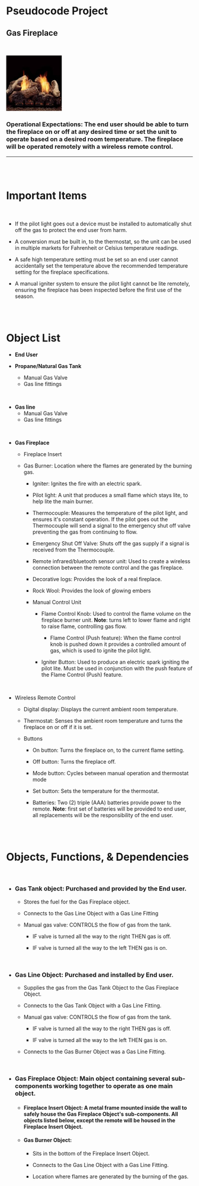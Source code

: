 # **Pseudocode Project**

## Gas Fireplace

<br>

<p><img src = './img/fire.jpg' alt = 'Gas Fireplace' width = '150' /></p>

### **Operational Expectations**: The end user should be able to turn the fireplace on or off at any desired time or set the unit to operate based on a desired room temperature. The fireplace will be operated remotely with a wireless remote control.

<hr>
<br>
<br>

# **Important Items**

<br>

- If the pilot light goes out a device must be installed to automatically shut off the gas to protect the end user from harm.

- A conversion must be built in, to the thermostat, so the unit can be used in multiple markets for Fahrenheit or Celsius temperature readings.

- A safe high temperature setting must be set so an end user cannot accidentally set the temperature above the recommended temperature setting for the fireplace specifications.

- A manual igniter system to ensure the pilot light cannot be lite remotely, ensuring the fireplace has been inspected before the first use of the season.

  <br>
  <br>

# **Object List**

- **End User**

- **Propane/Natural Gas Tank**
  - Manual Gas Valve
  - Gas line fittings

<br>

- **Gas line**
  - Manual Gas Valve
  - Gas line fittings

<br>

- **Gas Fireplace**

  - Fireplace Insert

  - Gas Burner: Location where the flames are generated by the burning gas.

    - Igniter: Ignites the fire with an electric spark.

    - Pilot light: A unit that produces a small flame which stays lite, to help lite the main burner.

    - Thermocouple: Measures the temperature of the pilot light, and ensures it's constant operation. If the pilot goes out the Thermocouple will send a signal to the emergency shut off valve preventing the gas from continuing to flow.

    - Emergency Shut Off Valve: Shuts off the gas supply if a signal is received from the Thermocouple.

    - Remote infrared/bluetooth sensor unit: Used to create a wireless connection between the remote control and the gas fireplace.

    - Decorative logs: Provides the look of a real fireplace.

    - Rock Wool: Provides the look of glowing embers

    - Manual Control Unit

      - Flame Control Knob: Used to control the flame volume on the fireplace burner unit. **Note**: turns left to lower flame and right to raise flame, controlling gas flow.

        - Flame Control (Push feature): When the flame control knob is pushed down it provides a controlled amount of gas, which is used to ignite the pilot light.

      - Igniter Button: Used to produce an electric spark igniting the pilot lite. Must be used in conjunction with the push feature of the Flame Control (Push) feature.

<br>

- Wireless Remote Control

  - Digital display: Displays the current ambient room temperature.

  - Thermostat: Senses the ambient room temperature and turns the fireplace on or off if it is set.

  - Buttons

    - On button: Turns the fireplace on, to the current flame setting.

    - Off button: Turns the fireplace off.

    - Mode button: Cycles between manual operation and thermostat mode

    - Set button: Sets the temperature for the thermostat.

    - Batteries: Two (2) triple (AAA) batteries provide power to the remote. **Note**: first set of batteries will be provided to end user, all replacements will be the responsibility of the end user.

<br>
<br>

# **Objects, Functions, & Dependencies**

<br>

- ### **Gas Tank object**: Purchased and provided by the End user.

  - Stores the fuel for the Gas Fireplace object.

  - Connects to the Gas Line Object with a Gas Line Fitting

  - Manual gas valve: CONTROLS the flow of gas from the tank.

    - IF valve is turned all the way to the right THEN gas is off.

    - IF valve is turned all the way to the left THEN gas is on.

<br>

- ### **Gas Line Object**: Purchased and installed by End user.

  - Supplies the gas from the Gas Tank Object to the Gas Fireplace Object.

  - Connects to the Gas Tank Object with a Gas Line Fitting.

  - Manual gas valve: CONTROLS the flow of gas from the tank.

    - IF valve is turned all the way to the right THEN gas is off.

    - IF valve is turned all the way to the left THEN gas is on.

  - Connects to the Gas Burner Object was a Gas Line Fitting.

<br>

- ### **Gas Fireplace Object**: Main object containing several sub-components working together to operate as one main object.

  - #### **Fireplace Insert Object**: A metal frame mounted inside the wall to safely house the Gas Fireplace Object's sub-components. All objects listed below, except the remote will be housed in the Fireplace Insert Object.

  - #### **Gas Burner Object**:

    - Sits in the bottom of the Fireplace Insert Object.

    - Connects to the Gas Line Object with a Gas Line Fitting.

    - Location where flames are generated by the burning of the gas.

    
